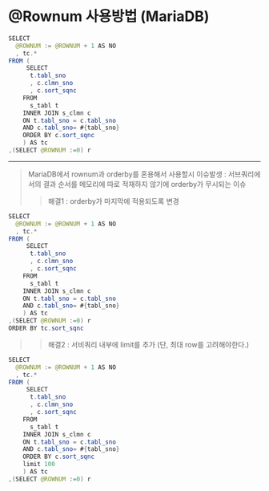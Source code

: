 # @Rownum 사용방법 (MariaDB)

```java
SELECT
  @ROWNUM := @ROWNUM + 1 AS NO
  , tc.*
FROM (
     SELECT
      t.tabl_sno
      , c.clmn_sno
      , c.sort_sqnc
    FROM
      s_tabl t
    INNER JOIN s_clmn c
    ON t.tabl_sno = c.tabl_sno
    AND	c.tabl_sno= #{tabl_sno}
    ORDER BY c.sort_sqnc
    ) AS tc
,(SELECT @ROWNUM :=0) r
```
---
> MariaDB에서 rownum과 orderby를 혼용해서 사용할시 이슈발생 : 서브쿼리에서의 결과 순서를 메모리에 따로 적재하지 않기에 orderby가 무시되는 이슈
>> 해결1 : orderby가 마지막에 적용되도록 변경  
```java
SELECT
  @ROWNUM := @ROWNUM + 1 AS NO
  , tc.*
FROM (
     SELECT
      t.tabl_sno
      , c.clmn_sno
      , c.sort_sqnc
    FROM
      s_tabl t
    INNER JOIN s_clmn c
    ON t.tabl_sno = c.tabl_sno
    AND	c.tabl_sno= #{tabl_sno}
    ) AS tc
,(SELECT @ROWNUM :=0) r
ORDER BY tc.sort_sqnc
```
>> 해결2 : 서비쿼리 내부에 limit를 추가 (단, 최대 row를 고려해야한다.)
```java
SELECT
  @ROWNUM := @ROWNUM + 1 AS NO
  , tc.*
FROM (
     SELECT
      t.tabl_sno
      , c.clmn_sno
      , c.sort_sqnc
    FROM
      s_tabl t
    INNER JOIN s_clmn c
    ON t.tabl_sno = c.tabl_sno
    AND	c.tabl_sno= #{tabl_sno}
    ORDER BY c.sort_sqnc
    limit 100
    ) AS tc
,(SELECT @ROWNUM :=0) r
```
